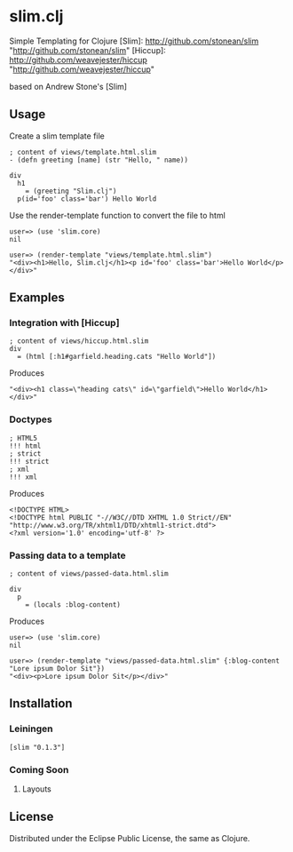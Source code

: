 # slim.clj

Simple Templating for Clojure
[Slim]: http://github.com/stonean/slim  "http://github.com/stonean/slim"
[Hiccup]: http://github.com/weavejester/hiccup "http://github.com/weavejester/hiccup"

based on Andrew Stone's [Slim]

## Usage

Create a slim template file 

    ; content of views/template.html.slim
    - (defn greeting [name] (str "Hello, " name))
    
    div
      h1
        = (greeting "Slim.clj")
      p(id='foo' class='bar') Hello World

Use the render-template function to convert the file to html

    user=> (use 'slim.core)
    nil

    user=> (render-template "views/template.html.slim")
    "<div><h1>Hello, Slim.clj</h1><p id='foo' class='bar'>Hello World</p></div>"

## Examples

### Integration with [Hiccup]

    ; content of views/hiccup.html.slim
    div
      = (html [:h1#garfield.heading.cats "Hello World"])

Produces

    "<div><h1 class=\"heading cats\" id=\"garfield\">Hello World</h1></div>"

### Doctypes

    ; HTML5
    !!! html
    ; strict
    !!! strict
    ; xml
    !!! xml

Produces

    <!DOCTYPE HTML>
    <!DOCTYPE html PUBLIC "-//W3C//DTD XHTML 1.0 Strict//EN" "http://www.w3.org/TR/xhtml1/DTD/xhtml1-strict.dtd">
    <?xml version='1.0' encoding='utf-8' ?>

### Passing data to a template

    ; content of views/passed-data.html.slim

    div
      p
        = (locals :blog-content)

Produces

    user=> (use 'slim.core)
    nil

    user=> (render-template "views/passed-data.html.slim" {:blog-content "Lore ipsum Dolor Sit"})
    "<div><p>Lore ipsum Dolor Sit</p></div>"

## Installation

### Leiningen

    [slim "0.1.3"]

### Coming Soon

1. Layouts

## License

Distributed under the Eclipse Public License, the same as Clojure.

